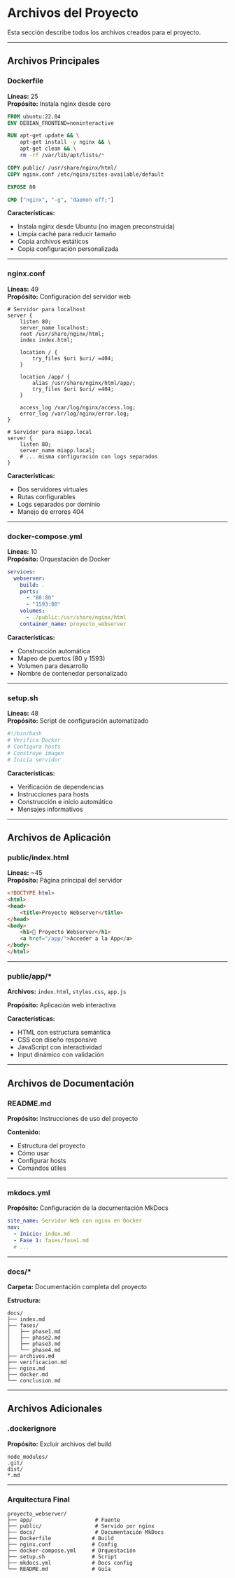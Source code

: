 # Archivos del Proyecto

Esta sección describe todos los archivos creados para el proyecto.

---

## Archivos Principales

### Dockerfile

**Líneas:** 25  
**Propósito:** Instala nginx desde cero

```dockerfile
FROM ubuntu:22.04
ENV DEBIAN_FRONTEND=noninteractive

RUN apt-get update && \
    apt-get install -y nginx && \
    apt-get clean && \
    rm -rf /var/lib/apt/lists/*

COPY public/ /usr/share/nginx/html/
COPY nginx.conf /etc/nginx/sites-available/default

EXPOSE 80

CMD ["nginx", "-g", "daemon off;"]
```

**Características:**
-  Instala nginx desde Ubuntu (no imagen preconstruida)
-  Limpia caché para reducir tamaño
-  Copia archivos estáticos
-  Copia configuración personalizada

---

### nginx.conf

**Líneas:** 49  
**Propósito:** Configuración del servidor web

```nginx
# Servidor para localhost
server {
    listen 80;
    server_name localhost;
    root /usr/share/nginx/html;
    index index.html;

    location / {
        try_files $uri $uri/ =404;
    }

    location /app/ {
        alias /usr/share/nginx/html/app/;
        try_files $uri $uri/ =404;
    }

    access_log /var/log/nginx/access.log;
    error_log /var/log/nginx/error.log;
}

# Servidor para miapp.local
server {
    listen 80;
    server_name miapp.local;
    # ... misma configuración con logs separados
}
```

**Características:**
-  Dos servidores virtuales
-  Rutas configurables
-  Logs separados por dominio
-  Manejo de errores 404

---

### docker-compose.yml

**Líneas:** 10  
**Propósito:** Orquestación de Docker

```yaml
services:
  webserver:
    build: .
    ports:
      - "80:80"
      - "1593:80"
    volumes:
      - ./public:/usr/share/nginx/html
    container_name: proyecto_webserver
```

**Características:**
-  Construcción automática
-  Mapeo de puertos (80 y 1593)
-  Volumen para desarrollo
-  Nombre de contenedor personalizado

---

### setup.sh

**Líneas:** 48  
**Propósito:** Script de configuración automatizado

```bash
#!/bin/bash
# Verifica Docker
# Configura hosts
# Construye imagen
# Inicia servidor
```

**Características:**
-  Verificación de dependencias
-  Instrucciones para hosts
-  Construcción e inicio automático
-  Mensajes informativos

---

## Archivos de Aplicación

### public/index.html

**Líneas:** ~45  
**Propósito:** Página principal del servidor

```html
<!DOCTYPE html>
<html>
<head>
    <title>Proyecto Webserver</title>
</head>
<body>
    <h1>🚀 Proyecto Webserver</h1>
    <a href="/app/">Acceder a la App</a>
</body>
</html>
```

---

### public/app/*

**Archivos:** `index.html`, `styles.css`, `app.js`

**Propósito:** Aplicación web interactiva

**Características:**
- HTML con estructura semántica
- CSS con diseño responsive
- JavaScript con interactividad
- Input dinámico con validación

---

## Archivos de Documentación

### README.md

**Propósito:** Instrucciones de uso del proyecto

**Contenido:**
- Estructura del proyecto
- Cómo usar
- Configurar hosts
- Comandos útiles

---

### mkdocs.yml

**Propósito:** Configuración de la documentación MkDocs

```yaml
site_name: Servidor Web con nginx en Docker
nav:
  - Inicio: index.md
  - Fase 1: fases/fase1.md
  # ...
```

---

### docs/*

**Carpeta:** Documentación completa del proyecto

**Estructura:**
```
docs/
├── index.md
├── fases/
│   ├── phase1.md
│   ├── phase2.md
│   ├── phase3.md
│   └── phase4.md
├── archivos.md
├── verificacion.md
├── nginx.md
├── docker.md
└── conclusion.md
```

---

## Archivos Adicionales

### .dockerignore

**Propósito:** Excluir archivos del build

```
node_modules/
.git/
dist/
*.md
```

---

### Arquitectura Final

```
proyecto_webserver/
├── app/                    # Fuente
├── public/                 # Servido por nginx
├── docs/                   # Documentación MkDocs
├── Dockerfile             # Build
├── nginx.conf             # Config
├── docker-compose.yml     # Orquestación
├── setup.sh               # Script
├── mkdocs.yml             # Docs config
└── README.md              # Guía
```

